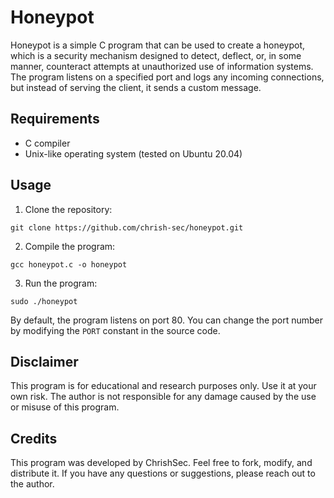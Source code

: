 # Honeypot

Honeypot is a simple C program that can be used to create a honeypot, which is a security mechanism designed to detect, deflect, or, in some manner, counteract attempts at unauthorized use of information systems. The program listens on a specified port and logs any incoming connections, but instead of serving the client, it sends a custom message.

## Requirements

- C compiler
- Unix-like operating system (tested on Ubuntu 20.04)

## Usage

1. Clone the repository:

```git clone https://github.com/chrish-sec/honeypot.git```

2. Compile the program:

```gcc honeypot.c -o honeypot```

3. Run the program:

```sudo ./honeypot```

By default, the program listens on port 80. You can change the port number by modifying the `PORT` constant in the source code.

## Disclaimer

This program is for educational and research purposes only. Use it at your own risk. The author is not responsible for any damage caused by the use or misuse of this program.

## Credits

This program was developed by ChrishSec. Feel free to fork, modify, and distribute it. If you have any questions or suggestions, please reach out to the author.


